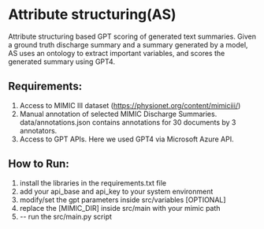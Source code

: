 # Attribute structuring(AS)

Attribute structuring based GPT scoring of generated text summaries.
Given a ground truth discharge summary and a summary generated by a model, AS uses an ontology to extract important variables, and scores the generated summary using GPT4.  

## Requirements:
1) Access to MIMIC III dataset (https://physionet.org/content/mimiciii/)
2) Manual annotation of selected MIMIC Discharge Summaries.
   data/annotations.json contains annotations for 30 documents by 3 annotators. 
3) Access to GPT APIs. Here we used GPT4 via Microsoft Azure API. 

## How to Run:

1) install the libraries in the requirements.txt file
2) add your api_base and api_key to your system environment
3)  modify/set the gpt parameters inside src/variables [OPTIONAL]
4) replace the [MIMIC_DIR] inside src/main with your mimic path
5) -- run the src/main.py script



